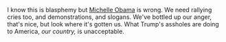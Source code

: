 I know this is blasphemy but <a href="https://www.cnn.com/videos/us/2018/10/11/michelle-obama-today-show-orig-acl.cnn">Michelle Obama</a> is wrong. We need rallying cries too, and demonstrations, and slogans. We've bottled up our anger, that's nice, but look where it's gotten us. What Trump's assholes are doing to America, <i>our country,</i> is unacceptable. 

